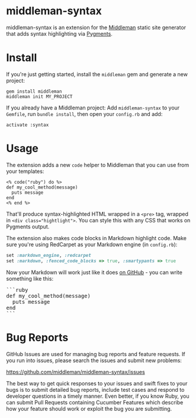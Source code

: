 # middleman-syntax

middleman-syntax is an extension for the [Middleman](http://middlemanapp.com) static site generator that adds syntax highlighting via [Pygments](http://pygments.org/).

# Install
If you're just getting started, install the `middleman` gem and generate a new project:

```
gem install middleman
middleman init MY_PROJECT
```

If you already have a Middleman project:
Add `middleman-syntax` to your `Gemfile`, run `bundle install`, then open your `config.rb` and add:

```
activate :syntax
```

# Usage

The extension adds a new `code` helper to Middleman that you can use from your templates:

```erb
<% code("ruby") do %>
def my_cool_method(message)
  puts message
end
<% end %>
```

That'll produce syntax-highlighted HTML wrapped in a `<pre>` tag, wrapped in `<div class="hightlight">`. You can style this with any CSS that works on Pygments output.

The extension also makes code blocks in Markdown highlight code. Make sure you're using RedCarpet as your Markdown engine (in `config.rb`):

```ruby
set :markdown_engine, :redcarpet
set :markdown, :fenced_code_blocks => true, :smartypants => true
```

Now your Markdown will work just like it does [on GitHub](http://github.github.com/github-flavored-markdown/) - you can write something like this:

<pre>
```ruby
def my_cool_method(message)
  puts message
end
```
</pre>

# Bug Reports

GitHub Issues are used for managing bug reports and feature requests. If you run into issues, please search the issues and submit new problems:

https://github.com/middleman/middleman-syntax/issues

The best way to get quick responses to your issues and swift fixes to your bugs is to submit detailed bug reports, include test cases and respond to developer questions in a timely manner. Even better, if you know Ruby, you can submit Pull Requests containing Cucumber Features which describe how your feature should work or exploit the bug you are submitting.